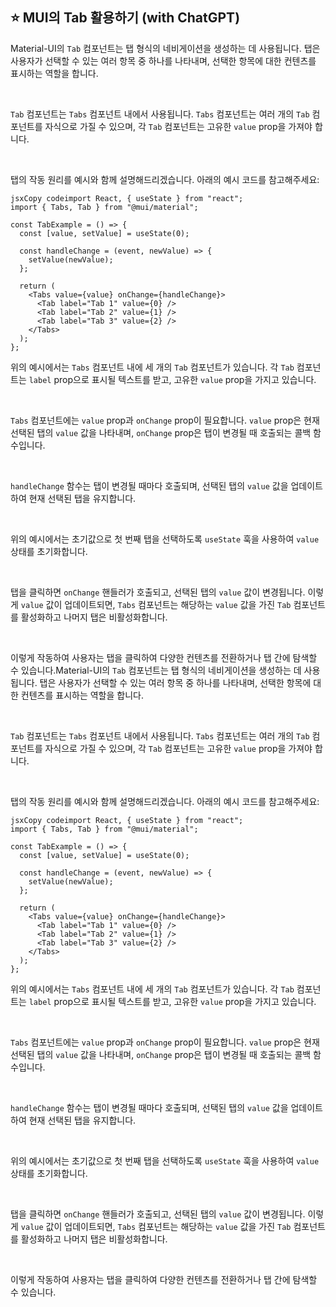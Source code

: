 ## ⭐ MUI의 Tab 활용하기 (with ChatGPT)

Material-UI의 `Tab` 컴포넌트는 탭 형식의 네비게이션을 생성하는 데 사용됩니다. 탭은 사용자가 선택할 수 있는 여러 항목 중 하나를 나타내며, 선택한 항목에 대한 컨텐츠를 표시하는 역할을 합니다.

<br>

`Tab` 컴포넌트는 `Tabs` 컴포넌트 내에서 사용됩니다. `Tabs` 컴포넌트는 여러 개의 `Tab` 컴포넌트를 자식으로 가질 수 있으며, 각 `Tab` 컴포넌트는 고유한 `value` prop을 가져야 합니다.

<br>

탭의 작동 원리를 예시와 함께 설명해드리겠습니다. 아래의 예시 코드를 참고해주세요:

```
jsxCopy codeimport React, { useState } from "react";
import { Tabs, Tab } from "@mui/material";

const TabExample = () => {
  const [value, setValue] = useState(0);

  const handleChange = (event, newValue) => {
    setValue(newValue);
  };

  return (
    <Tabs value={value} onChange={handleChange}>
      <Tab label="Tab 1" value={0} />
      <Tab label="Tab 2" value={1} />
      <Tab label="Tab 3" value={2} />
    </Tabs>
  );
};
```

 위의 예시에서는 `Tabs` 컴포넌트 내에 세 개의 `Tab` 컴포넌트가 있습니다. 각 `Tab` 컴포넌트는 `label` prop으로 표시될 텍스트를 받고, 고유한 `value` prop을 가지고 있습니다.

<br>

`Tabs` 컴포넌트에는 `value` prop과 `onChange` prop이 필요합니다. `value` prop은 현재 선택된 탭의 `value` 값을 나타내며, `onChange` prop은 탭이 변경될 때 호출되는 콜백 함수입니다.

<br>

`handleChange` 함수는 탭이 변경될 때마다 호출되며, 선택된 탭의 `value` 값을 업데이트하여 현재 선택된 탭을 유지합니다.

<br>

위의 예시에서는 초기값으로 첫 번째 탭을 선택하도록 `useState` 훅을 사용하여 `value` 상태를 초기화합니다.

<br>

탭을 클릭하면 `onChange` 핸들러가 호출되고, 선택된 탭의 `value` 값이 변경됩니다. 이렇게 `value` 값이 업데이트되면, `Tabs` 컴포넌트는 해당하는 `value` 값을 가진 `Tab` 컴포넌트를 활성화하고 나머지 탭은 비활성화합니다.

<br>

이렇게 작동하여 사용자는 탭을 클릭하여 다양한 컨텐츠를 전환하거나 탭 간에 탐색할 수 있습니다.Material-UI의 `Tab` 컴포넌트는 탭 형식의 네비게이션을 생성하는 데 사용됩니다. 탭은 사용자가 선택할 수 있는 여러 항목 중 하나를 나타내며, 선택한 항목에 대한 컨텐츠를 표시하는 역할을 합니다.

<br>

`Tab` 컴포넌트는 `Tabs` 컴포넌트 내에서 사용됩니다. `Tabs` 컴포넌트는 여러 개의 `Tab` 컴포넌트를 자식으로 가질 수 있으며, 각 `Tab` 컴포넌트는 고유한 `value` prop을 가져야 합니다.

<br>

탭의 작동 원리를 예시와 함께 설명해드리겠습니다. 아래의 예시 코드를 참고해주세요:

```
jsxCopy codeimport React, { useState } from "react";
import { Tabs, Tab } from "@mui/material";

const TabExample = () => {
  const [value, setValue] = useState(0);

  const handleChange = (event, newValue) => {
    setValue(newValue);
  };

  return (
    <Tabs value={value} onChange={handleChange}>
      <Tab label="Tab 1" value={0} />
      <Tab label="Tab 2" value={1} />
      <Tab label="Tab 3" value={2} />
    </Tabs>
  );
};
```

위의 예시에서는 `Tabs` 컴포넌트 내에 세 개의 `Tab` 컴포넌트가 있습니다. 각 `Tab` 컴포넌트는 `label` prop으로 표시될 텍스트를 받고, 고유한 `value` prop을 가지고 있습니다.

<br>

`Tabs` 컴포넌트에는 `value` prop과 `onChange` prop이 필요합니다. `value` prop은 현재 선택된 탭의 `value` 값을 나타내며, `onChange` prop은 탭이 변경될 때 호출되는 콜백 함수입니다.

<br>

`handleChange` 함수는 탭이 변경될 때마다 호출되며, 선택된 탭의 `value` 값을 업데이트하여 현재 선택된 탭을 유지합니다.

<br>

위의 예시에서는 초기값으로 첫 번째 탭을 선택하도록 `useState` 훅을 사용하여 `value` 상태를 초기화합니다.

<br>

탭을 클릭하면 `onChange` 핸들러가 호출되고, 선택된 탭의 `value` 값이 변경됩니다. 이렇게 `value` 값이 업데이트되면, `Tabs` 컴포넌트는 해당하는 `value` 값을 가진 `Tab` 컴포넌트를 활성화하고 나머지 탭은 비활성화합니다.

<br>

이렇게 작동하여 사용자는 탭을 클릭하여 다양한 컨텐츠를 전환하거나 탭 간에 탐색할 수 있습니다.

<br>

<br>